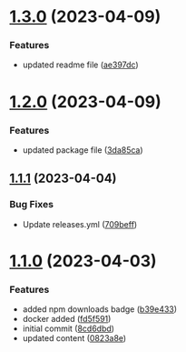 # [1.3.0](https://github.com/manthanank/learn-mongodb/compare/v1.2.0...v1.3.0) (2023-04-09)


### Features

* updated readme file ([ae397dc](https://github.com/manthanank/learn-mongodb/commit/ae397dc678e4f5e7d92709e7a30337d39a27d1a2))



# [1.2.0](https://github.com/manthanank/learn-mongodb/compare/v1.1.1...v1.2.0) (2023-04-09)


### Features

* updated package file ([3da85ca](https://github.com/manthanank/learn-mongodb/commit/3da85cabd6f34f86bc1e796ed61193f06bb531b4))



## [1.1.1](https://github.com/manthanank/learn-mongodb/compare/v1.1.0...v1.1.1) (2023-04-04)


### Bug Fixes

* Update releases.yml ([709beff](https://github.com/manthanank/learn-mongodb/commit/709beff09527c559d7e9b1bdd80ccb944482b495))



# [1.1.0](https://github.com/manthanank/learn-mongodb/compare/8cd6dbd4f1da809b0fff32bc7a43f4fb0fa8426a...v1.1.0) (2023-04-03)


### Features

* added npm downloads badge ([b39e433](https://github.com/manthanank/learn-mongodb/commit/b39e433d9b3acce867dce588762d259069268229))
* docker added ([fd5f591](https://github.com/manthanank/learn-mongodb/commit/fd5f591728dc8dc7cf2154b28b857f90559295fc))
* initial commit ([8cd6dbd](https://github.com/manthanank/learn-mongodb/commit/8cd6dbd4f1da809b0fff32bc7a43f4fb0fa8426a))
* updated content ([0823a8e](https://github.com/manthanank/learn-mongodb/commit/0823a8e120d887cf95c033e3dfe3c377139e049d))



